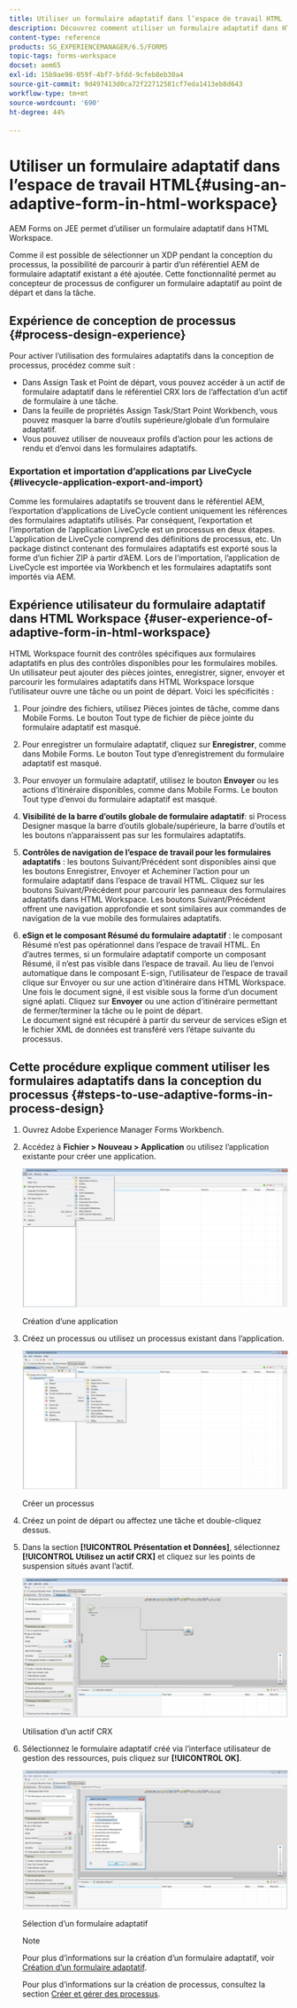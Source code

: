 ```yaml
---
title: Utiliser un formulaire adaptatif dans l’espace de travail HTML
description: Découvrez comment utiliser un formulaire adaptatif dans HTML Workspace qui permet aux agents de terrain d’accéder au formulaire sur leurs périphériques.
content-type: reference
products: SG_EXPERIENCEMANAGER/6.5/FORMS
topic-tags: forms-workspace
docset: aem65
exl-id: 15b9ae98-059f-4bf7-bfdd-9cfeb8eb30a4
source-git-commit: 9d497413d0ca72f22712581cf7eda1413eb8d643
workflow-type: tm+mt
source-wordcount: '690'
ht-degree: 44%

---
```


# Utiliser un formulaire adaptatif dans l’espace de travail HTML{#using-an-adaptive-form-in-html-workspace}

AEM Forms on JEE permet d’utiliser un formulaire adaptatif dans HTML Workspace.

Comme il est possible de sélectionner un XDP pendant la conception du processus, la possibilité de parcourir à partir d’un référentiel AEM de formulaire adaptatif existant a été ajoutée. Cette fonctionnalité permet au concepteur de processus de configurer un formulaire adaptatif au point de départ et dans la tâche.

## Expérience de conception de processus {#process-design-experience}

Pour activer l’utilisation des formulaires adaptatifs dans la conception de processus, procédez comme suit :

* Dans Assign Task et Point de départ, vous pouvez accéder à un actif de formulaire adaptatif dans le référentiel CRX lors de l’affectation d’un actif de formulaire à une tâche.
* Dans la feuille de propriétés Assign Task/Start Point Workbench, vous pouvez masquer la barre d’outils supérieure/globale d’un formulaire adaptatif.
* Vous pouvez utiliser de nouveaux profils d’action pour les actions de rendu et d’envoi dans les formulaires adaptatifs.

### Exportation et importation d’applications par LiveCycle {#livecycle-application-export-and-import}

Comme les formulaires adaptatifs se trouvent dans le référentiel AEM, l’exportation d’applications de LiveCycle contient uniquement les références des formulaires adaptatifs utilisés. Par conséquent, l’exportation et l’importation de l’application LiveCycle est un processus en deux étapes. L’application de LiveCycle comprend des définitions de processus, etc. Un package distinct contenant des formulaires adaptatifs est exporté sous la forme d’un fichier ZIP à partir d’AEM. Lors de l’importation, l’application de LiveCycle est importée via Workbench et les formulaires adaptatifs sont importés via AEM.

## Expérience utilisateur du formulaire adaptatif dans HTML Workspace {#user-experience-of-adaptive-form-in-html-workspace}

HTML Workspace fournit des contrôles spécifiques aux formulaires adaptatifs en plus des contrôles disponibles pour les formulaires mobiles. Un utilisateur peut ajouter des pièces jointes, enregistrer, signer, envoyer et parcourir les formulaires adaptatifs dans HTML Workspace lorsque l’utilisateur ouvre une tâche ou un point de départ. Voici les spécificités :

1. Pour joindre des fichiers, utilisez Pièces jointes de tâche, comme dans Mobile Forms. Le bouton Tout type de fichier de pièce jointe du formulaire adaptatif est masqué.

1. Pour enregistrer un formulaire adaptatif, cliquez sur **Enregistrer**, comme dans Mobile Forms. Le bouton Tout type d’enregistrement du formulaire adaptatif est masqué.

1. Pour envoyer un formulaire adaptatif, utilisez le bouton **Envoyer** ou les actions d’itinéraire disponibles, comme dans Mobile Forms. Le bouton Tout type d’envoi du formulaire adaptatif est masqué.

1. **Visibilité de la barre d’outils globale de formulaire adaptatif**: si Process Designer masque la barre d’outils globale/supérieure, la barre d’outils et les boutons n’apparaissent pas sur les formulaires adaptatifs.

1. **Contrôles de navigation de l’espace de travail pour les formulaires adaptatifs** : les boutons Suivant/Précédent sont disponibles ainsi que les boutons Enregistrer, Envoyer et Acheminer l’action pour un formulaire adaptatif dans l’espace de travail HTML. Cliquez sur les boutons Suivant/Précédent pour parcourir les panneaux des formulaires adaptatifs dans HTML Workspace. Les boutons Suivant/Précédent offrent une navigation approfondie et sont similaires aux commandes de navigation de la vue mobile des formulaires adaptatifs.

1. **eSign et le composant Résumé du formulaire adaptatif** : le composant Résumé n’est pas opérationnel dans l’espace de travail HTML. En d’autres termes, si un formulaire adaptatif comporte un composant Résumé, il n’est pas visible dans l’espace de travail. Au lieu de l’envoi automatique dans le composant E-sign, l’utilisateur de l’espace de travail clique sur Envoyer ou sur une action d’itinéraire dans HTML Workspace. Une fois le document signé, il est visible sous la forme d’un document signé aplati. Cliquez sur **Envoyer** ou une action d’itinéraire permettant de fermer/terminer la tâche ou le point de départ.\
   Le document signé est récupéré à partir du serveur de services eSign et le fichier XML de données est transféré vers l’étape suivante du processus.

## Cette procédure explique comment utiliser les formulaires adaptatifs dans la conception du processus {#steps-to-use-adaptive-forms-in-process-design}

1. Ouvrez Adobe Experience Manager Forms Workbench.

1. Accédez à **Fichier > Nouveau > Application** ou utilisez l’application existante pour créer une application.

   ![Création d’une nouvelle application](assets/create_new_appl.png)

   Création d’une application

1. Créez un processus ou utilisez un processus existant dans l’application.

   ![Création d’un nouveau processus](assets/create_new_process.png)

   Créer un processus

1. Créez un point de départ ou affectez une tâche et double-cliquez dessus.
1. Dans la section **[!UICONTROL Présentation et Données]**, sélectionnez **[!UICONTROL Utilisez un actif CRX]** et cliquez sur les points de suspension situés avant l’actif.

   ![Utilisation d’un actif CRX](assets/use_crx_asset.png)

   Utilisation d’un actif CRX

1. Sélectionnez le formulaire adaptatif créé via l’interface utilisateur de gestion des ressources, puis cliquez sur **[!UICONTROL OK]**.

   ![Sélection d’un formulaire adaptatif](assets/selecting_form.png)

   Sélection d’un formulaire adaptatif

   >[!NOTE]
   >
   >Pour plus d’informations sur la création d’un formulaire adaptatif, voir [Création d’un formulaire adaptatif](../../forms/using/creating-adaptive-form.md).
   >
   >
   >Pour plus dʼinformations sur la création de processus, consultez la section [Créer et gérer des processus](https://help.adobe.com/en_US/AEMForms/6.1/WorkbenchHelp/WS92d06802c76abadb-1cc35bda128261a20dd-7ff7.2.html).
